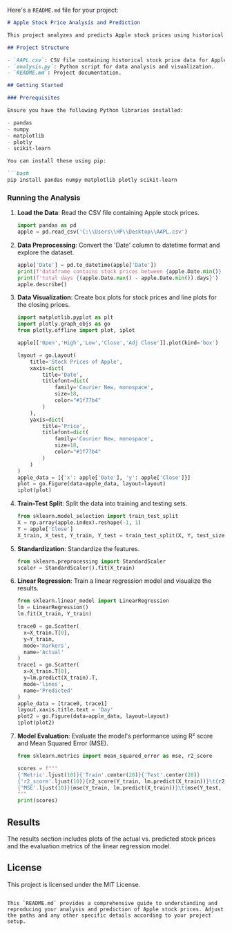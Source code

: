 Here's a `README.md` file for your project:

```markdown
# Apple Stock Price Analysis and Prediction

This project analyzes and predicts Apple stock prices using historical data. The analysis includes data visualization and linear regression for predicting stock prices.

## Project Structure

- `AAPL.csv`: CSV file containing historical stock price data for Apple.
- `analysis.py`: Python script for data analysis and visualization.
- `README.md`: Project documentation.

## Getting Started

### Prerequisites

Ensure you have the following Python libraries installed:

- pandas
- numpy
- matplotlib
- plotly
- scikit-learn

You can install these using pip:

```bash
pip install pandas numpy matplotlib plotly scikit-learn
```

### Running the Analysis

1. **Load the Data**: Read the CSV file containing Apple stock prices.
    ```python
    import pandas as pd
    apple = pd.read_csv('C:\\Users\\HP\\Desktop\\AAPL.csv')
    ```

2. **Data Preprocessing**: Convert the 'Date' column to datetime format and explore the dataset.
    ```python
    apple['Date'] = pd.to_datetime(apple['Date'])
    print(f'dataframe contains stock prices between {apple.Date.min()} {apple.Date.max()}')
    print(f'total days {(apple.Date.max() - apple.Date.min()).days}')
    apple.describe()
    ```

3. **Data Visualization**: Create box plots for stock prices and line plots for the closing prices.
    ```python
    import matplotlib.pyplot as plt
    import plotly.graph_objs as go
    from plotly.offline import plot, iplot

    apple[['Open','High','Low','Close','Adj Close']].plot(kind='box')

    layout = go.Layout(
        title='Stock Prices of Apple',
        xaxis=dict(
            title='Date',
            titlefont=dict(
                family='Courier New, monospace',
                size=18,
                color="#1f77b4" 
            )
        ),
        yaxis=dict(
            title='Price',
            titlefont=dict(
                family='Courier New, monospace',
                size=18,
                color="#1f77b4"  
            )
        )
    )
    apple_data = [{'x': apple['Date'], 'y': apple['Close']}]
    plot = go.Figure(data=apple_data, layout=layout)
    iplot(plot)
    ```

4. **Train-Test Split**: Split the data into training and testing sets.
    ```python
    from sklearn.model_selection import train_test_split
    X = np.array(apple.index).reshape(-1, 1)
    Y = apple['Close']
    X_train, X_test, Y_train, Y_test = train_test_split(X, Y, test_size=0.3, random_state=101)
    ```

5. **Standardization**: Standardize the features.
    ```python
    from sklearn.preprocessing import StandardScaler
    scaler = StandardScaler().fit(X_train)
    ```

6. **Linear Regression**: Train a linear regression model and visualize the results.
    ```python
    from sklearn.linear_model import LinearRegression
    lm = LinearRegression()
    lm.fit(X_train, Y_train)

    trace0 = go.Scatter(
      x=X_train.T[0],
      y=Y_train,
      mode='markers',
      name='Actual'
    )
    trace1 = go.Scatter(
      x=X_train.T[0],
      y=lm.predict(X_train).T,
      mode='lines',
      name='Predicted'
    )
    apple_data = [trace0, trace1]
    layout.xaxis.title.text = 'Day'
    plot2 = go.Figure(data=apple_data, layout=layout)
    iplot(plot2)
    ```

7. **Model Evaluation**: Evaluate the model's performance using R² score and Mean Squared Error (MSE).
    ```python
    from sklearn.metrics import mean_squared_error as mse, r2_score

    scores = f"""
    {'Metric'.ljust(10)}{'Train'.center(20)}{'Test'.center(20)}
    {'r2_score'.ljust(10)}{r2_score(Y_train, lm.predict(X_train))}\t{r2_score(Y_test, lm.predict(X_test))}
    {'MSE'.ljust(10)}{mse(Y_train, lm.predict(X_train))}\t{mse(Y_test, lm.predict(X_test))}
    """
    print(scores)
    ```

## Results

The results section includes plots of the actual vs. predicted stock prices and the evaluation metrics of the linear regression model. 

## License

This project is licensed under the MIT License.
```

This `README.md` provides a comprehensive guide to understanding and reproducing your analysis and prediction of Apple stock prices. Adjust the paths and any other specific details according to your project setup.
